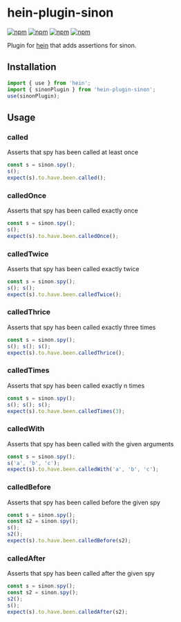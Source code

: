 # hein-plugin-sinon

[![npm](https://img.shields.io/npm/v/hein?style=flat-square)](https://www.npmjs.com/package/hein)
[![npm](https://img.shields.io/npm/types/hein?style=flat-square)](https://www.npmjs.com/package/hein)
[![npm](https://img.shields.io/npm/dw/hein?style=flat-square)](https://www.npmjs.com/package/hein)
[![npm](https://img.shields.io/github/workflow/status/KristjanTammekivi/hein/Build,%20Lint,%20and%20Test/main?style=flat-square)](https://www.npmjs.com/package/hein)

Plugin for [hein](https://npmjs.com/package/hein) that adds assertions for sinon.

## Installation

```typescript
import { use } from 'hein';
import { sinonPlugin } from 'hein-plugin-sinon';
use(sinonPlugin);
```

## Usage

### called

Asserts that spy has been called at least once

```typescript
const s = sinon.spy();
s();
expect(s).to.have.been.called();
```

### calledOnce

Asserts that spy has been called exactly once

```typescript
const s = sinon.spy();
s();
expect(s).to.have.been.calledOnce();
```

### calledTwice

Asserts that spy has been called exactly twice

```typescript
const s = sinon.spy();
s(); s();
expect(s).to.have.been.calledTwice();
```

### calledThrice

Asserts that spy has been called exactly three times

```typescript
const s = sinon.spy();
s(); s(); s();
expect(s).to.have.been.calledThrice();
```

### calledTimes

Asserts that spy has been called exactly n times

```typescript
const s = sinon.spy();
s(); s(); s();
expect(s).to.have.been.calledTimes(3);
```

### calledWith

Asserts that spy has been called with the given arguments

```typescript
const s = sinon.spy();
s('a', 'b', 'c');
expect(s).to.have.been.calledWith('a', 'b', 'c');
```

### calledBefore

Asserts that spy has been called before the given spy

```typescript
const s = sinon.spy();
const s2 = sinon.spy();
s();
s2();
expect(s).to.have.been.calledBefore(s2);
```

### calledAfter

Asserts that spy has been called after the given spy

```typescript
const s = sinon.spy();
const s2 = sinon.spy();
s2();
s();
expect(s).to.have.been.calledAfter(s2);
```

